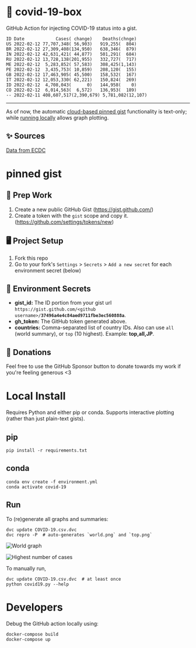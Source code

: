 # 🏥 covid-19-box

GitHub Action for injecting COVID-19 status into a gist.

```
ID Date            Cases( change)    Deaths(chnge)
US 2022-02-12 77,707,348( 56,903)   919,255(  804)
BR 2022-02-12 27,309,408(134,950)   638,346(  879)
IN 2022-02-12 42,631,421( 44,877)   501,291(  684)
RU 2022-02-12 13,728,138(201,955)   332,727(  717)
ME 2022-02-12  5,283,852( 57,583)   308,425(1,143)
PE 2022-02-12  3,435,753( 10,859)   208,120(  155)
GB 2022-02-12 17,463,905( 45,500)   158,532(  167)
IT 2022-02-12 12,053,330( 62,221)   150,824(  269)
ID 2022-02-12  4,708,043(      0)   144,958(    0)
CO 2022-02-12  6,014,563(  6,572)   136,953(  189)
-- 2022-02-11 408,607,517(2,390,679) 5,781,082(12,107)
```

---

As of now, the automatic [cloud-based pinned gist](#pinned-gist) functionality is text-only;
while [running locally](#local-install) allows graph plotting.

## ✨ Sources

[Data from ECDC](https://www.ecdc.europa.eu/en/publications-data/download-todays-data-geographic-distribution-covid-19-cases-worldwide)

# pinned gist

## 🎒 Prep Work
1. Create a new public GitHub Gist (https://gist.github.com/)
1. Create a token with the `gist` scope and copy it. (https://github.com/settings/tokens/new)

## 🖥 Project Setup
1. Fork this repo
1. Go to your fork's `Settings` > `Secrets` > `Add a new secret` for each environment secret (below)

## 🤫 Environment Secrets
- **gist_id:** The ID portion from your gist url `https://gist.github.com/<github username>/`**`37496a4e4c84aed9711fbe3ec560888a`**.
- **gh_token:** The GitHub token generated above.
- **countries:** Comma-separated list of country IDs. Also can use `all` (world summary), or `top` (10 highest). Example: **top,all,JP**.

## 💸 Donations

Feel free to use the GitHub Sponsor button to donate towards my work if you're feeling generous <3

# Local Install

Requires Python and either pip or conda. Supports interactive plotting (rather than just plain-text gists).

## pip

```
pip install -r requirements.txt
```

## conda

```
conda env create -f environment.yml
conda activate covid-19
```

## Run

To (re)generate all graphs and summaries:

```
dvc update COVID-19.csv.dvc
dvc repro -P  # auto-generates `world.png` and `top.png`
```

![World graph](world.png)

![Highest number of cases](top.png)

To manually run,

```
dvc update COVID-19.csv.dvc  # at least once
python covid19.py --help
```

# Developers

Debug the GitHub action locally using:

```
docker-compose build
docker-compose up
```
